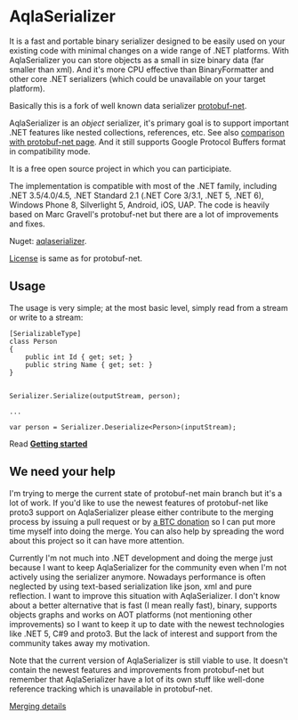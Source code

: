 AqlaSerializer
==============
It is a fast and portable binary serializer designed to be easily used on your existing code with minimal changes on a wide range of .NET platforms. With AqlaSerializer you can store objects as a small in size binary data (far smaller than xml). And it's more CPU effective than BinaryFormatter and other core .NET serializers (which could be unavailable on your target platform).

Basically this is a fork of well known data serializer <a href="https://github.com/mgravell/protobuf-net">protobuf-net</a>.

AqlaSerializer is an *object* serializer, it's primary goal is to support important .NET features like nested collections, references, etc. See also <a href="https://github.com/AqlaSolutions/AqlaSerializer/wiki/Comparison-with-protobuf-net-and-migration">comparison with protobuf-net page</a>. And it still supports Google Protocol Buffers format in compatibility mode.

It is a free open source project in which you can participiate.

The implementation is compatible with most of the .NET family, including .NET 3.5/4.0/4.5, .NET Standard 2.1 (.NET Core 3/3.1, .NET 5, .NET 6), Windows Phone 8, Silverlight 5, Android, iOS, UAP. The code is heavily based on Marc Gravell's protobuf-net but there are a lot of improvements and fixes.

Nuget: <a href="https://www.nuget.org/packages/aqlaserializer/">aqlaserializer</a>.

<a href="https://github.com/AqlaSolutions/AqlaSerializer/blob/master/Licence.txt">License</a> is same as for protobuf-net.

## Usage

The usage is very simple; at the most basic level, simply read from a stream or write to a stream:

	[SerializableType]
	class Person 
	{
	    public int Id { get; set; }
	    public string Name { get; set: }
	}


	Serializer.Serialize(outputStream, person);
	
	...
	
	var person = Serializer.Deserialize<Person>(inputStream);

Read <b><a href="https://github.com/AqlaSolutions/AqlaSerializer/wiki">Getting started</a></b>

## We need your help
I'm trying to merge the current state of protobuf-net main branch but it's a lot of work. If you'd like to use the newest features of protobuf-net like proto3 support on AqlaSerializer please either contribute to the merging process by issuing a pull request or by <a href="https://btc.com/BC1QMRGHMP4VURV8Y9C8KS2RF58CTF8EXXPSTW2AP3">a BTC donation</a> so I can put more time myself into doing the merge. You can also help by spreading the word about this project so it can have more attention.

Currently I'm not much into .NET development and doing the merge just because I want to keep AqlaSerializer for the community even when I'm not actively using the serializer anymore. Nowadays performance is often neglected by using text-based serialization like json, xml and pure reflection. I want to improve this situation with AqlaSerializer. I don't know about a better alternative that is fast (I mean really fast), binary, supports objects graphs and works on AOT platforms (not mentioning other improvements) so I want to keep it up to date with the newest technologies like .NET 5, C#9 and proto3. But the lack of interest and support from the community takes away my motivation.

Note that the current version of AqlaSerializer is still viable to use. It doesn't contain the newest features and improvements from protobuf-net but remember that AqlaSerializer have a lot of its own stuff like well-done reference tracking which is unavailable in protobuf-net.
 
<a href="https://github.com/AqlaSolutions/AqlaSerializer/issues/21">Merging details</a>
